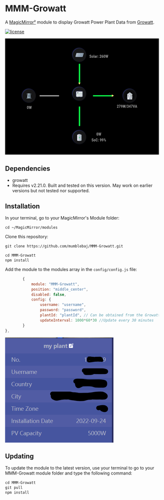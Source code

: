 # MMM-Growatt

A [MagicMirror²](https://magicmirror.builders) module to display Growatt Power Plant Data from [Growatt](https://server.growatt.com).

[![license](https://img.shields.io/github/license/mashape/apistatus.svg)](LICENSE)

![Example](images/image-1.png) 

## Dependencies
- growatt
- Requires v2.21.0. Built and tested on this version. May work on earlier versions but not tested nor supported.

## Installation

In your terminal, go to your MagicMirror's Module folder:
````
cd ~/MagicMirror/modules
````

Clone this repository:
````
git clone https://github.com/mumblebaj/MMM-Growatt.git
````
````
cd MMM-Growatt
npm install
````

Add the module to the modules array in the `config/config.js` file:
````javascript
        {
            module: "MMM-Growatt",
            position: "middle_center",
            disabled: false,
            config: {
                username: "username",
                password: "password",
                plantId: "plantId", // Can be obtained from the Growatt site by checking your Plant information. This can be accessed from the left side of the screen
                updateInterval: 1000*60*30 //Update every 30 minutes
        }
},
````
![Example](images/image-2.png) 

## Updating

To update the module to the latest version, use your terminal to go to your MMM-Growatt module folder and type the following command:

````
cd MMM-Growatt
git pull
npm install

```` 

